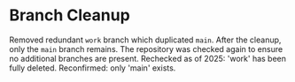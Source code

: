 # Branch Cleanup

Removed redundant `work` branch which duplicated `main`.
After the cleanup, only the `main` branch remains. The repository was checked again to ensure no additional branches are present.
Rechecked as of 2025: 'work' has been fully deleted.
Reconfirmed: only 'main' exists.
